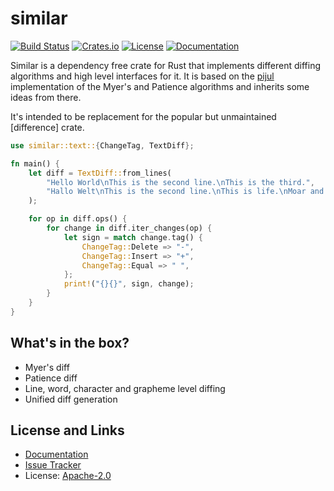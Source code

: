 # similar

[![Build Status](https://github.com/mitsuhiko/similar/workflows/Tests/badge.svg?branch=main)](https://github.com/mitsuhiko/similar/actions?query=workflow%3ATests)
[![Crates.io](https://img.shields.io/crates/d/similar.svg)](https://crates.io/crates/similar)
[![License](https://img.shields.io/github/license/mitsuhiko/similar)](https://github.com/mitsuhiko/similar/blob/main/LICENSE)
[![Documentation](https://docs.rs/similar/badge.svg)](https://docs.rs/similar)

Similar is a dependency free crate for Rust that implements different diffing
algorithms and high level interfaces for it.  It is based on the [pijul](https://pijul.org/)
implementation of the Myer's and Patience algorithms and inherits some ideas
from there.

It's intended to be replacement for the popular but unmaintained
[difference] crate.

```rust
use similar::text::{ChangeTag, TextDiff};

fn main() {
    let diff = TextDiff::from_lines(
        "Hello World\nThis is the second line.\nThis is the third.",
        "Hallo Welt\nThis is the second line.\nThis is life.\nMoar and more",
    );

    for op in diff.ops() {
        for change in diff.iter_changes(op) {
            let sign = match change.tag() {
                ChangeTag::Delete => "-",
                ChangeTag::Insert => "+",
                ChangeTag::Equal => " ",
            };
            print!("{}{}", sign, change);
        }
    }
}
```

## What's in the box?

* Myer's diff
* Patience diff
* Line, word, character and grapheme level diffing
* Unified diff generation

## License and Links

- [Documentation](https://docs.rs/similar/)
- [Issue Tracker](https://github.com/mitsuhiko/similar/issues)
- License: [Apache-2.0](https://github.com/mitsuhiko/similar/blob/main/LICENSE)

